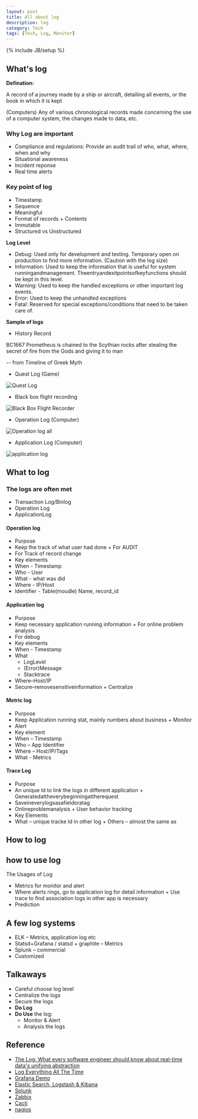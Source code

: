 ```yaml
---
layout: post
title: All about log
description: log
category: Tech
tags: [Tech, Log, Monitor]
---
```

{% include JB/setup %}

## What's log

**Defination:** 

A record of a journey made by a ship or aircraft, detailing all events, or the book in which it is kept

(Computers) Any of various chronological records made concerning the use of a computer system, the changes made to data, etc.

### Why Log are important

+ Compliance and regulations: Provide an audit trail of who, what, where, when and why
+ Situational awareness
+ Incident reponse
+ Real time alerts

### Key point of log

+ Timestamp
+ Sequence
+ Meaningful
+ Format of records + Contents
+ Immutable
+ Structured vs Unstructured

**Log Level**

+ Debug: Used only for development and testing. Temporary open on production to find more information. (Caution with the log size)
+ Information: Used to keep the information that is useful for system runningandmanagement. Theentryandexitpointsofkeyfunctions should be kept in this level.
+ Warning: Used to keep the handled exceptions or other important log events.
+ Error: Used to keep the unhandled exceptions
+ Fatal: Reserved for special exceptions/conditions that need to be taken care of.

**Sample of logs**

+ History Record

BC1667 Prometheus is chained to the Scythian rocks after stealing the secret of fire from the Gods and giving it to man

  -- from Timeline of Greek Myth

+ Quest Log (Game)

![Quest Log](/images/log/questlog.png)

+ Black box flight recording

![Black Box Flight Recorder](/images/log/bbc-graphic-black-box.jpg)

+ Operation Log (Computer)

![Operation log all](/images/log/oplog_all.png)

<!-- ![Operation log by id](/images/log/oplog_byid.png)

![Operation log bymd](/images/log/oplog_bymd.png) -->

+ Application Log (Computer)

![application log](/images/log/applog.png)


## What to log

### The logs are often met

+ Transaction Log/Binlog 
+ Operation Log
+ ApplicationLog


#### Operation log

+ Purpose
+ Keep the track of what user had done + For AUDIT
+ For Track of record change
+ Key elements
+ When - Timestamp
+ Who - User
+ What - what was did
+ Where - IP/Host
+ Identifier - Table(moudle) Name, record_id


#### Application log

+ Purpose
+ Keep necessary application running information + For online problem analysis
+ For debug
+ Key elements
+ When - Timestamp 
+ What
    + LogLevel
    + (Error)Message 
    + Stacktrace
+ Where–Host/IP
+ Secure–removesensitiveinformation + Centralize


#### Metric log

+ Purpose
+ Keep Application running stat, mainly numbers about business + Monitor
+ Alert
+ Key element
+ When – Timestamp
+ Who – App Identifier 
+ Where – Host/IP/Tags 
+ What - Metrics

#### Trace Log

+ Purpose
+ An unique Id to link the logs in different application + Generatedattheverybeginningattherequest
+ Saveineverylogsasafieldoratag
+ Onlineproblemanalysis + User behavior tracking
+ Key Elements
+ What – unique tracke Id in other log + Others – almost the same as


## How to log


## how to use log

The Usages of Log

+ Metrics for monitor and alert
+ Where alerts rings, go to application log for detail information + Use trace to find association logs in other app is necessary
+ Prediction

## A few log systems

+ ELK – Metrics, application log etc
+ Statsd+Grafana / statsd + graphite – Metrics 
+ Splunk – commercial
+ Customized

## Talkaways

+ Careful choose log level 
+ Centralize the logs
+ Secure the logs
+ **Do Log**
+ **Do Use** the log:
    - Monitor & Alert 
    - Analysis the logs

## Reference

+ [The Log: What every software engineer should know about real-time data's unifying abstraction](https://engineering.linkedin.com/distributed-systems/log-what-every-software-engineer-should-know-about-real-time-datas-unifying)
+ [Log Everything All The Time](http://highscalability.com/log-everything-all-time)
+ [Grafana Demo](http://play.grafana.org/)
+ [Elastic Search, Logstash & Kibana](https://www.elastic.co/guide/index.html)
+ [Splunk](http://www.splunk.com/)
+ [Zabbix](https://www.zabbix.com/)
+ [Cacti](http://cacti.net/)
+ [nagios](https://www.nagios.org/)